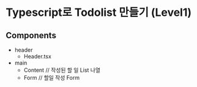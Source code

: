 # Typescript로 Todolist 만들기 (Level1)

## Components
- header
  - Header.tsx   
- main
  - Content // 작성된 할 일 List 나열
  - Form // 할일 작성 Form 
